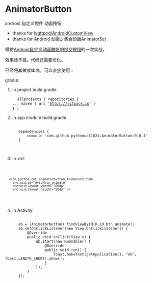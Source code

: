 # AnimatorButton
android 自定义控件 动画按钮
* thanks for [lygttpod/AndroidCustomView](https://github.com/lygttpod/AndroidCustomView)
* thanks for [ Android 动画之集合动画AnimatorSet](http://blog.csdn.net/qqxiaoqiang1573/article/details/53112584)

模仿[Android自定义动画酷炫的提交按钮](http://www.jianshu.com/p/3eb9777f6ab7)的一次实战。

效果还不错。代码还需要优化。


已经将其做成lib库，可以直接使用：

gradle:
  1. in project build.gradle
    <pre>
      <code>
        allprojects {
          repositories {
            ...
            maven { url 'https://jitpack.io' }
          }
        }
      </code>
    </pre>
    
   2. in app module build.gradle
   <pre>
    <code>
      dependencies {
          compile 'com.github.pythoncat1024:AnimatorButton:0.0.1'
      }
    </code>
   </pre>
   
   3. in xml 
   
   <code>
    
    
      <com.python.cat.animatorbutton.AnimatorButton
        android:id="@+id/btn_animate"
        android:layout_width="200dp"
        android:layout_height="50dp" />
    
    
   </code>
  
  
  
   4. in Activity
   
   <pre>
    <code>
      ab = (AnimatorButton) findViewById(R.id.btn_animate);
      ab.setOnClickListener(new View.OnClickListener() {
          @Override
          public void onClick(View v) {
              ab.start(new Runnable() {
                  @Override
                  public void run() {
                      Toast.makeText(getApplication(), "ok", Toast.LENGTH_SHORT).show();
                  }
              });
          }
      });
    </code>
   </pre>
